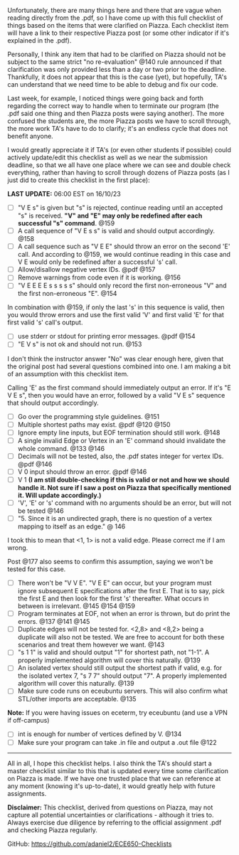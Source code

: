 Unfortunately, there are many things here and there that are vague when reading directly from the .pdf, so I have come up with this full checklist of things based on the items that were clarified on Piazza. Each checklist item will have a link to their respective Piazza post (or some other indicator if it's explained in the .pdf).

Personally, I think any item that had to be clarified on Piazza should not be subject to the same strict "no re-evaluation" @140 rule announced if that clarification was only provided less than a day or two prior to the deadline. Thankfully, it does not appear that this is the case (yet), but hopefully, TA's can understand that we need time to be able to debug and fix our code.

Last week, for example, I noticed things were going back and forth regarding the correct way to handle when to terminate our program (the .pdf said one thing and then Piazza posts were saying another). The more confused the students are, the more Piazza posts we have to scroll through, the more work TA's have to do to clarify; it's an endless cycle that does not benefit anyone.

I would greatly appreciate it if TA's (or even other students if possible) could actively update/edit this checklist as well as we near the submission deadline, so that we all have one place where we can see and double check everything, rather than having to scroll through dozens of Piazza posts (as I just did to create this checklist in the first place):

**LAST UPDATE:** 06:00 EST on 16/10/23

- [ ] "V E s" is given but "s" is rejected, continue reading until an accepted "s" is received. **"V" and "E" may only be redefined after each successful "s" command**. @159
- [ ] A call sequence of "V E s s" is valid and should output accordingly. @158
- [ ] A call sequence such as "V E E" should throw an error on the second 'E' call. And according to @159, we would continue reading in this case and V E would only be redefined after a successful 's' call.
- [ ] Allow/disallow negative vertex IDs. @pdf @157
- [ ] Remove warnings from code even if it is working. @156
- [ ] "V E E E E s s s s s" should only record the first non-erroneous "V" and the first non-erroneous "E". @154

In combination with @159, if only the last 's' in this sequence is valid, then you would throw errors and use the first valid 'V' and first valid 'E' for that first valid 's' call's output.

- [ ] use stderr or stdout for printing error messages. @pdf @154
- [ ] "E V s" is not ok and should not run. @153

I don't think the instructor answer "No" was clear enough here, given that the original post had several questions combined into one. I am making a bit of an assumption with this checklist item.

Calling 'E' as the first command should immediately output an error. If it's "E V E s", then you would have an error, followed by a valid "V E s" sequence that should output accordingly.

- [ ] Go over the programming style guidelines. @151
- [ ] Multiple shortest paths may exist. @pdf @120 @150
- [ ] Ignore empty line inputs, but EOF termination should still work. @148
- [ ] A single invalid Edge or Vertex in an 'E' command should invalidate the whole command. @133 @146
- [ ] Decimals will not be tested, also, the .pdf states integer for vertex IDs. @pdf @146
- [ ] V 0 input should throw an error. @pdf @146
- [ ] V 1 **(I am still double-checking if this is valid or not and how we should handle it. Not sure if I saw a post on Piazza that specifically mentioned it. Will update accordingly.)**
- [ ] 'V', 'E' or 's' command with no arguments should be an error, but will not be tested @146
- [ ] "5. Since it is an undirected graph, there is no question of a vertex mapping to itself as an edge." @ 146

I took this to mean that <1, 1> is not a valid edge. Please correct me if I am wrong.

Post @177 also seems to confirm this assumption, saying we won't be tested for this case.

- [ ] There won't be "V V E". "V E E" can occur, but your program must ignore subsequent E specifications after the first E. That is to say, pick the first E and then look for the first 's' thereafter. What occurs in between is irrelevant. @145 @154 @159
- [ ] Program terminates at EOF, not when an error is thrown, but do print the errors. @137 @141 @145
- [ ] Duplicate edges will not be tested for. <2,8> and <8,2> being a duplicate will also not be tested. We are free to account for both these scenarios and treat them however we want. @143
- [ ] "s 1 1" is valid and should output "1" for shortest path, not "1-1". A properly implemented algorithm will cover this naturally. @139
- [ ] An isolated vertex should still output the shortest path if valid, e.g. for the isolated vertex 7, "s 7 7" should output "7". A properly implemented algorithm will cover this naturally. @139
- [ ] Make sure code runs on eceubuntu servers. This will also confirm what STL/other imports are acceptable. @135

**Note:** If you were having issues on eceterm, try eceubuntu (and use a VPN if off-campus)

- [ ] int is enough for number of vertices defined by V. @134
- [ ] Make sure your program can take .in file and output a .out file @122

---

All in all, I hope this checklist helps. I also think the TA's should start a master checklist similar to this that is updated every time some clarification on Piazza is made. If we have one trusted place that we can reference at any moment (knowing it's up-to-date), it would greatly help with future assignments.

**Disclaimer:** This checklist, derived from questions on Piazza, may not capture all potential uncertainties or clarifications - although it tries to. Always exercise due diligence by referring to the official assignment .pdf and checking Piazza regularly.

GitHub: https://github.com/adaniel2/ECE650-Checklists